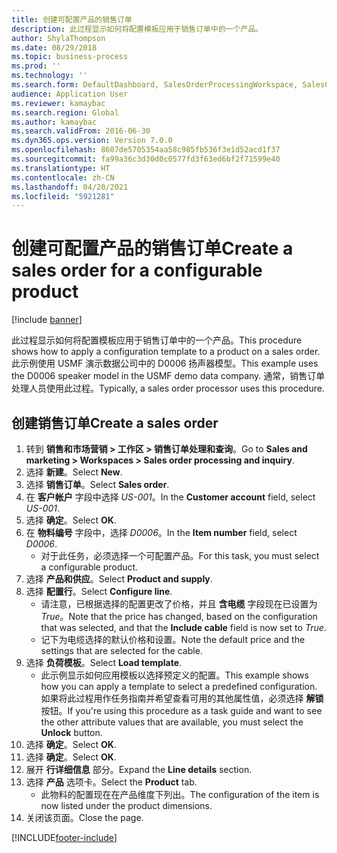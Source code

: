 ```yaml
---
title: 创建可配置产品的销售订单
description: 此过程显示如何将配置模板应用于销售订单中的一个产品。
author: ShylaThompson
ms.date: 08/29/2018
ms.topic: business-process
ms.prod: ''
ms.technology: ''
ms.search.form: DefaultDashboard, SalesOrderProcessingWorkspace, SalesCreateOrder, SalesTable, PCRuntimeConfigurator, PCTemplateConfigurationSelection
audience: Application User
ms.reviewer: kamaybac
ms.search.region: Global
ms.author: kamaybac
ms.search.validFrom: 2016-06-30
ms.dyn365.ops.version: Version 7.0.0
ms.openlocfilehash: 8607de5705354aa58c985fb536f3e1d52acd1f37
ms.sourcegitcommit: fa99a36c3d30d0c0577fd3f63ed6bf2f71599e40
ms.translationtype: HT
ms.contentlocale: zh-CN
ms.lasthandoff: 04/20/2021
ms.locfileid: "5921281"
---
```

# <a name="create-a-sales-order-for-a-configurable-product"></a><span data-ttu-id="16826-103">创建可配置产品的销售订单</span><span class="sxs-lookup"><span data-stu-id="16826-103">Create a sales order for a configurable product</span></span>

[!include [banner](../../includes/banner.md)]

<span data-ttu-id="16826-104">此过程显示如何将配置模板应用于销售订单中的一个产品。</span><span class="sxs-lookup"><span data-stu-id="16826-104">This procedure shows how to apply a configuration template to a product on a sales order.</span></span> <span data-ttu-id="16826-105">此示例使用 USMF 演示数据公司中的 D0006 扬声器模型。</span><span class="sxs-lookup"><span data-stu-id="16826-105">This example uses the D0006 speaker model in the USMF demo data company.</span></span> <span data-ttu-id="16826-106">通常，销售订单处理人员使用此过程。</span><span class="sxs-lookup"><span data-stu-id="16826-106">Typically, a sales order processor uses this procedure.</span></span>

## <a name="create-a-sales-order"></a><span data-ttu-id="16826-107">创建销售订单</span><span class="sxs-lookup"><span data-stu-id="16826-107">Create a sales order</span></span>

1. <span data-ttu-id="16826-108">转到 **销售和市场营销 \> 工作区 \> 销售订单处理和查询**。</span><span class="sxs-lookup"><span data-stu-id="16826-108">Go to **Sales and marketing \> Workspaces \> Sales order processing and inquiry**.</span></span>
1. <span data-ttu-id="16826-109">选择 **新建**。</span><span class="sxs-lookup"><span data-stu-id="16826-109">Select **New**.</span></span>
1. <span data-ttu-id="16826-110">选择 **销售订单**。</span><span class="sxs-lookup"><span data-stu-id="16826-110">Select **Sales order**.</span></span>
1. <span data-ttu-id="16826-111">在 **客户帐户** 字段中选择 *US-001*。</span><span class="sxs-lookup"><span data-stu-id="16826-111">In the **Customer account** field, select *US-001*.</span></span> 
1. <span data-ttu-id="16826-112">选择 **确定**。</span><span class="sxs-lookup"><span data-stu-id="16826-112">Select **OK**.</span></span>
1. <span data-ttu-id="16826-113">在 **物料编号** 字段中，选择 *D0006*。</span><span class="sxs-lookup"><span data-stu-id="16826-113">In the **Item number** field, select *D0006*.</span></span>
    * <span data-ttu-id="16826-114">对于此任务，必须选择一个可配置产品。</span><span class="sxs-lookup"><span data-stu-id="16826-114">For this task, you must select a configurable product.</span></span>  
1. <span data-ttu-id="16826-115">选择 **产品和供应**。</span><span class="sxs-lookup"><span data-stu-id="16826-115">Select **Product and supply**.</span></span>
1. <span data-ttu-id="16826-116">选择 **配置行**。</span><span class="sxs-lookup"><span data-stu-id="16826-116">Select **Configure line**.</span></span>
    * <span data-ttu-id="16826-117">请注意，已根据选择的配置更改了价格，并且 **含电缆** 字段现在已设置为 *True*。</span><span class="sxs-lookup"><span data-stu-id="16826-117">Note that the price has changed, based on the configuration that was selected, and that the **Include cable** field is now set to *True*.</span></span>  
    * <span data-ttu-id="16826-118">记下为电缆选择的默认价格和设置。</span><span class="sxs-lookup"><span data-stu-id="16826-118">Note the default price and the settings that are selected for the cable.</span></span>  
1. <span data-ttu-id="16826-119">选择 **负荷模板**。</span><span class="sxs-lookup"><span data-stu-id="16826-119">Select **Load template**.</span></span>
    * <span data-ttu-id="16826-120">此示例显示如何应用模板以选择预定义的配置。</span><span class="sxs-lookup"><span data-stu-id="16826-120">This example shows how you can apply a template to select a predefined configuration.</span></span> <span data-ttu-id="16826-121">如果将此过程用作任务指南并希望查看可用的其他属性值，必须选择 **解锁** 按钮。</span><span class="sxs-lookup"><span data-stu-id="16826-121">If you're using this procedure as a task guide and want to see the other attribute values that are available, you must select the **Unlock** button.</span></span>  
1. <span data-ttu-id="16826-122">选择 **确定**。</span><span class="sxs-lookup"><span data-stu-id="16826-122">Select **OK**.</span></span>
1. <span data-ttu-id="16826-123">选择 **确定**。</span><span class="sxs-lookup"><span data-stu-id="16826-123">Select **OK**.</span></span>
1. <span data-ttu-id="16826-124">展开 **行详细信息** 部分。</span><span class="sxs-lookup"><span data-stu-id="16826-124">Expand the **Line details** section.</span></span>
1. <span data-ttu-id="16826-125">选择 **产品** 选项卡。</span><span class="sxs-lookup"><span data-stu-id="16826-125">Select the **Product** tab.</span></span>
    * <span data-ttu-id="16826-126">此物料的配置现在在产品维度下列出。</span><span class="sxs-lookup"><span data-stu-id="16826-126">The configuration of the item is now listed under the product dimensions.</span></span>  
1. <span data-ttu-id="16826-127">关闭该页面。</span><span class="sxs-lookup"><span data-stu-id="16826-127">Close the page.</span></span>


[!INCLUDE[footer-include](../../../includes/footer-banner.md)]